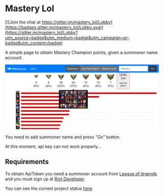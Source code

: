 # Mastery Lol

[![Join the chat at https://gitter.im/mastery_lol/Lobby](https://badges.gitter.im/mastery_lol/Lobby.svg)](https://gitter.im/mastery_lol/Lobby?utm_source=badge&utm_medium=badge&utm_campaign=pr-badge&utm_content=badge)

A simple page to obtain Mastery Champion points, given a summoner name account.

![](img/readme/2018-12-29-14-31-41.png)

You need to add summoner name and press "Go" button.

At this moment, api key can not work properly...

## Requirements
To obtain ApiToken you need a summoner account from [League of legends](http://euw.leagueoflegends.com/es) and you must sign up at [Riot Developer](https://developer.riotgames.com/).

You can see the current project status [here](https://rgraciama.github.io/MasteryLOL/)

